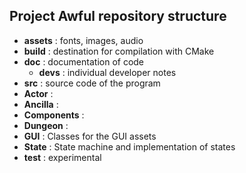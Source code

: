 ## Project Awful repository structure

- **assets** : fonts, images, audio 
- **build** : destination for compilation with CMake
- **doc** : documentation of code
  - **devs** : individual developer notes
- **src** : source code of the program
 - **Actor** : 
  - **Ancilla** : 
  - **Components** : 
  - **Dungeon** : 
  - **GUI** : Classes for the GUI assets
  - **State** : State machine and implementation of states
- **test** : experimental 
